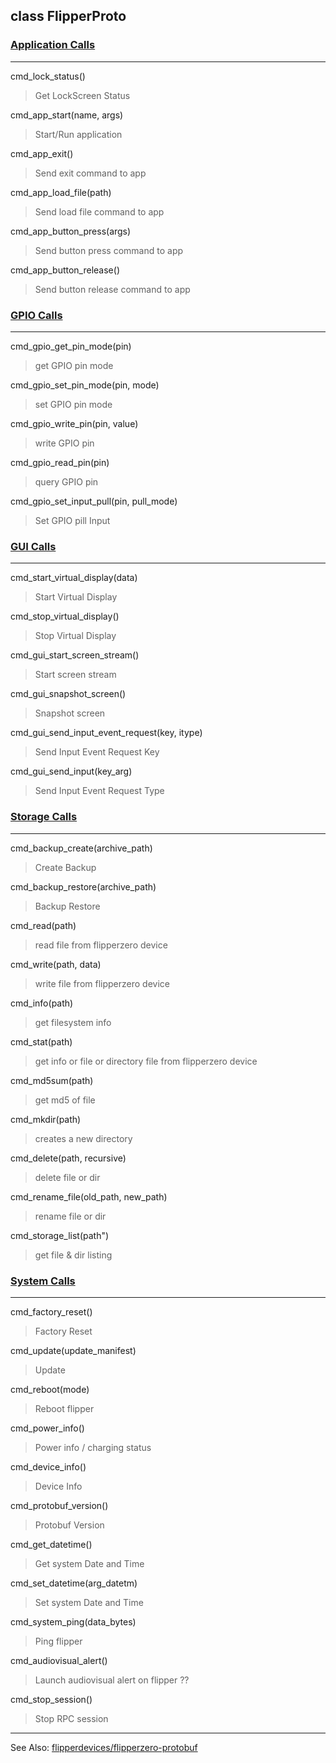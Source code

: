 ## class FlipperProto ##

### [Application Calls](flipper_app.py) ###
---

cmd_lock_status()
> Get LockScreen Status

cmd_app_start(name, args)
> Start/Run application

cmd_app_exit()
> Send exit command to app

cmd_app_load_file(path)
> Send load file command to app

cmd_app_button_press(args)
> Send button press command to app

cmd_app_button_release()
> Send button release command to app


### [GPIO Calls](flipper_gui.py) ###
---

cmd_gpio_get_pin_mode(pin)
> get GPIO pin mode

cmd_gpio_set_pin_mode(pin, mode)
> set GPIO pin mode

cmd_gpio_write_pin(pin, value)
> write GPIO pin

cmd_gpio_read_pin(pin)
> query GPIO pin

cmd_gpio_set_input_pull(pin, pull_mode)
> Set GPIO pill Input

### [GUI Calls](flipper_gpio.py)  ###
---

cmd_start_virtual_display(data)
> Start Virtual Display

cmd_stop_virtual_display()
> Stop Virtual Display

cmd_gui_start_screen_stream()
> Start screen stream

cmd_gui_snapshot_screen()
> Snapshot screen

cmd_gui_send_input_event_request(key, itype)
> Send Input Event Request Key

cmd_gui_send_input(key_arg)
> Send Input Event Request Type

### [Storage Calls](flipper_storage.py) ###
---

cmd_backup_create(archive_path)
> Create Backup

cmd_backup_restore(archive_path)
> Backup Restore

cmd_read(path)
> read file from flipperzero device

cmd_write(path, data)
> write file from flipperzero device

cmd_info(path)
> get filesystem info

cmd_stat(path)
> get info or file or directory file from flipperzero device

cmd_md5sum(path)
> get md5 of file

cmd_mkdir(path)
> creates a new directory

cmd_delete(path, recursive)
> delete file or dir

cmd_rename_file(old_path, new_path)
> rename file or dir

cmd_storage_list(path")
> get file & dir listing

### [System Calls](flipper_sys.py) ###
---

cmd_factory_reset()
> Factory Reset

cmd_update(update_manifest)
> Update

cmd_reboot(mode)
> Reboot flipper

cmd_power_info()
> Power info / charging status

cmd_device_info()
> Device Info

cmd_protobuf_version()
> Protobuf Version

cmd_get_datetime()
> Get system Date and Time

cmd_set_datetime(arg_datetm)
> Set system Date and Time

cmd_system_ping(data_bytes)
> Ping flipper

cmd_audiovisual_alert()
> Launch audiovisual alert on flipper ??

cmd_stop_session()
> Stop RPC session

-----

See Also:  [flipperdevices/flipperzero-protobuf](http://github.com/flipperdevices/flipperzero-protobuf)

